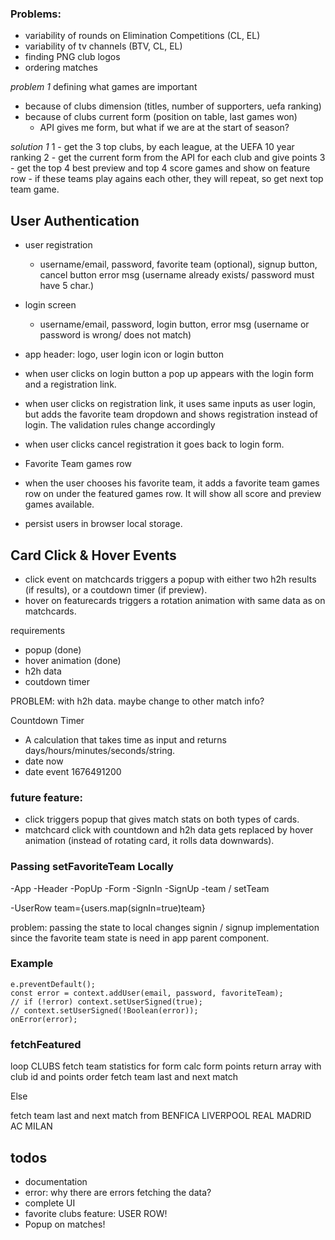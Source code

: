 ### Problems:

- variability of rounds on Elimination Competitions (CL, EL)
- variability of tv channels (BTV, CL, EL)
- finding PNG club logos
- ordering matches

_problem 1_
defining what games are important

- because of clubs dimension (titles, number of supporters, uefa ranking)
- because of clubs current form (position on table, last games won)
  - API gives me form, but what if we are at the start of season?

_solution 1_
1 - get the 3 top clubs, by each league, at the UEFA 10 year ranking
2 - get the current form from the API for each club and give points
3 - get the top 4 best preview and top 4 score games and show on feature row - if these teams play agains each other, they will repeat, so get next top team game.

## User Authentication

- user registration
  - username/email, password, favorite team (optional), signup button, cancel button error msg (username already exists/ password must have 5 char.)
- login screen
  - username/email, password, login button, error msg (username or password is wrong/ does not match)
- app header: logo, user login icon or login button
- when user clicks on login button a pop up appears with the login form and a registration link.
- when user clicks on registration link, it uses same inputs as user login, but adds the favorite team dropdown and shows registration instead of login. The validation rules change accordingly
- when user clicks cancel registration it goes back to login form.

- Favorite Team games row
- when the user chooses his favorite team, it adds a favorite team games row on under the featured games row. It will show all score and preview games available.

- persist users in browser local storage.

## Card Click & Hover Events

- click event on matchcards triggers a popup with either two h2h results (if results), or a coutdown timer (if preview).
- hover on featurecards triggers a rotation animation with same data as on matchcards.

requirements

- popup (done)
- hover animation (done)
- h2h data
- coutdown timer

PROBLEM: with h2h data. maybe change to other match info?

Countdown Timer

- A calculation that takes time as input and returns days/hours/minutes/seconds/string.
- date now
- date event 1676491200

### future feature:

- click triggers popup that gives match stats on both types of cards.
- matchcard click with countdown and h2h data gets replaced by hover animation (instead of rotating card, it rolls data downwards).

### Passing setFavoriteTeam Locally

<!-- prettier-ignore -->
-App
  -Header
    -PopUp
      -Form
        -SignIn
        -SignUp
          -team / setTeam

-UserRow team={users.map(signIn=true)team}

problem: passing the state to local changes signin / signup implementation since the favorite team state is need in app parent component.

### Example

    e.preventDefault();
    const error = context.addUser(email, password, favoriteTeam);
    // if (!error) context.setUserSigned(true);
    // context.setUserSigned(!Boolean(error));
    onError(error);

### fetchFeatured

loop CLUBS
fetch team statistics for form
calc form points
return array with club id and points
order
fetch team last and next match

Else

fetch team last and next match from BENFICA LIVERPOOL REAL MADRID AC MILAN

## todos

- documentation
- error: why there are errors fetching the data?
- complete UI
- favorite clubs feature: USER ROW!
- Popup on matches!
